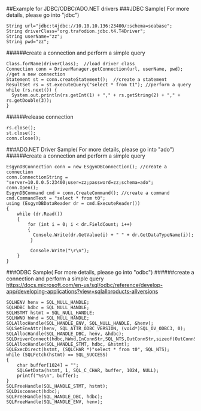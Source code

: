 ##Example for JDBC/ODBC/ADO.NET drivers
###JDBC Sample( For more details, please go into "jdbc")
```
String url="jdbc:t4jdbc://10.10.10.136:23400/:schema=seabase";    
String driverClass="org.trafodion.jdbc.t4.T4Driver";
String userName="zz";
String pwd="zz";
```
######create a connection and perform a simple query
```
Class.forName(driverClass);  //load driver class
Connection conn = DriverManager.getConnection(url, userName, pwd); //get a new connection
Statement st = conn.createStatement();  //create a statement
ResultSet rs = st.executeQuery("select * from t1"); //perform a query
while (rs.next()) {  
  System.out.println(rs.getInt(1) + "," + rs.getString(2) + "," + rs.getDouble(3));  
}
```
######release connection
```
rs.close();  
st.close();  
conn.close();
```
###ADO.NET Driver Sample( For more details, please go into "ado")  
######create a connection and perform a simple query
```
EsgynDBConnection conn = new EsgynDBConnection(); //create a connection
conn.ConnectionString = "server=10.0.0.5:23400;user=zz;password=zz;schema=ado";
conn.Open();
EsgynDBCommand cmd = conn.CreateCommand(); //create a command
cmd.CommandText = "select * from t0";
using (EsgynDBDataReader dr = cmd.ExecuteReader())
{
    while (dr.Read())
    {
	    for (int i = 0; i < dr.FieldCount; i++)
	    {
	      Console.Write(dr.GetValue(i) + " " + dr.GetDataTypeName(i));
	     }

	     Console.Write("\r\n");
    }
}
```
###ODBC Sample( For more details, please go into "odbc") 
######create a connection and perform a simple query  
https://docs.microsoft.com/en-us/sql/odbc/reference/develop-app/developing-applications?view=sqlallproducts-allversions  

```
SQLHENV henv = SQL_NULL_HANDLE;
SQLHDBC hdbc = SQL_NULL_HANDLE;
SQLHSTMT hstmt = SQL_NULL_HANDLE;
SQLHWND hWnd = SQL_NULL_HANDLE;
SQLAllocHandle(SQL_HANDLE_ENV, SQL_NULL_HANDLE, &henv);
SQLSetEnvAttr(henv, SQL_ATTR_ODBC_VERSION, (void*)SQL_OV_ODBC3, 0);
SQLAllocHandle(SQL_HANDLE_DBC, henv, &hdbc);
SQLDriverConnect(hdbc,hWnd,InConnStr,SQL_NTS,OutConnStr,sizeof(OutConnStr),&ConnStrLength,SQL_DRIVER_NOPROMPT);
SQLAllocHandle(SQL_HANDLE_STMT, hdbc, &hstmt);
SQLExecDirect(hstmt, (SQLCHAR *)"select * from t0", SQL_NTS);
while (SQLFetch(hstmt) == SQL_SUCCESS)
{
    char buffer[1024] = "";
    SQLGetData(hstmt, 1, SQL_C_CHAR, buffer, 1024, NULL);
    printf("%s\n", buffer);
}
SQLFreeHandle(SQL_HANDLE_STMT, hstmt);
SQLDisconnect(hdbc);
SQLFreeHandle(SQL_HANDLE_DBC, hdbc);
SQLFreeHandle(SQL_HANDLE_ENV, henv);
```
